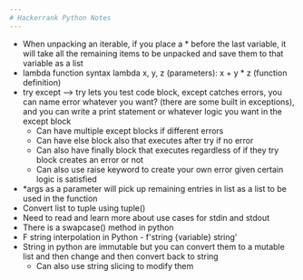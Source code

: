 ```yaml
---
# Hackerrank Python Notes
---
```


- When unpacking an iterable, if you place a * before the last variable, it will take all the remaining items to be unpacked and save them to that variable as a list
- lambda function syntax lambda x, y, z (parameters): x + y * z (function definition)
- try except --> try lets you test code block, except catches errors, you can name error whatever you want? (there are some built in exceptions), and you can write a print statement or whatever logic you want in the  except block
    - Can have multiple except blocks if different errors
    - Can have else block also that executes after try if no error
    - Can also have finally block that executes regardless of if they try block creates an error or not
    - Can also use raise keyword to create your own error given certain logic is satisfied
- *args as a parameter will pick up remaining entries in list as a list to be used in the function
- Convert list to tuple using tuple()
- Need to read and learn more about use cases for stdin and stdout
- There is a swapcase() method in python
- F string interpolation in Python - f'string {variable} string'
- String in python are immutable but you can convert them to a mutable list and then change and then convert back to string
    - Can also use string slicing to modify them